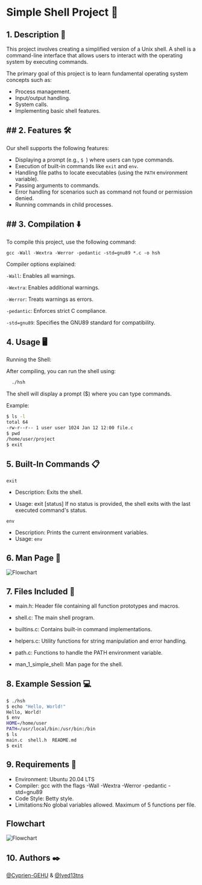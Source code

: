
# Simple Shell Project 🚀

## 1. Description 📜

This project involves creating a simplified version of a Unix shell. A shell is a command-line interface that allows users to interact with the operating system by executing commands.

The primary goal of this project is to learn fundamental operating system concepts such as:
- Process management.
- Input/output handling.
- System calls.
- Implementing basic shell features.
## ## 2. Features 🛠️

Our shell supports the following features:
- Displaying a prompt (e.g., `$ `) where users can type commands.
- Execution of built-in commands like `exit` and `env`.
- Handling file paths to locate executables (using the `PATH` environment variable).
- Passing arguments to commands.
- Error handling for scenarios such as command not found or permission denied.
- Running commands in child processes.

## ## 3. Compilation ⬇️
To compile this project, use the following command:


`gcc -Wall -Wextra -Werror -pedantic -std=gnu89 *.c -o hsh`

Compiler options explained:

`-Wall`: Enables all warnings.

`-Wextra`: Enables additional warnings.

`-Werror`: Treats warnings as errors.

`-pedantic`: Enforces strict C compliance.

`-std=gnu89`: Specifies the GNU89 standard for compatibility.
## 4. Usage 🖥️
Running the Shell:

After compiling, you can run the shell using:

```bash
  ./hsh
```
The shell will display a prompt ($) where you can type commands.

Example:

```bash
$ ls -l
total 64
-rw-r--r-- 1 user user 1024 Jan 12 12:00 file.c
$ pwd
/home/user/project
$ exit
```



## 5. Built-In Commands 📋

`exit`

* Description: Exits the shell.

* Usage: exit [status]
If no status is provided, the shell exits with the last executed 
command's status.

`env`
* Description: Prints the current environment variables.
* Usage: `env`
## 6. Man Page 📖


![Flowchart](https://i.postimg.cc/ZYHxfRrW/temp-Image37-Miyl.avif)
## 7. Files Included 📂

* main.h: Header file containing all function prototypes and macros.

* shell.c: The main shell program.

* builtins.c: Contains built-in command implementations.

* helpers.c: Utility functions for string manipulation and error handling.

* path.c: Functions to handle the PATH environment variable.

* man_1_simple_shell: Man page for the shell.
## 8. Example Session 💻
```bash
$ ./hsh
$ echo "Hello, World!"
Hello, World!
$ env
HOME=/home/user
PATH=/usr/local/bin:/usr/bin:/bin
$ ls
main.c  shell.h  README.md
$ exit
```
## 9. Requirements 📝
* Environment: Ubuntu 20.04 LTS
* Compiler: gcc with the flags -Wall -Wextra -Werror -pedantic -std=gnu89
* Code Style: Betty style.
* Limitations:No global variables allowed.
Maximum of 5 functions per file.

## Flowchart

![Flowchart](https://media.discordapp.net/attachments/1318198084924215388/1327706747669839963/image.png?ex=6784b384&is=67836204&hm=57b728d737aba9a6e7047cac2472a93447f32bf7193f7a7faf34dc985205418b&=&format=webp&quality=lossless&width=1412&height=910)
## 10. Authors ✒️
[@Cyprien-GEHU](https://www.github.com/@Cyprien-GEHU) & [@Iyed13tns](https://www.github.com/Iyed13tns)

